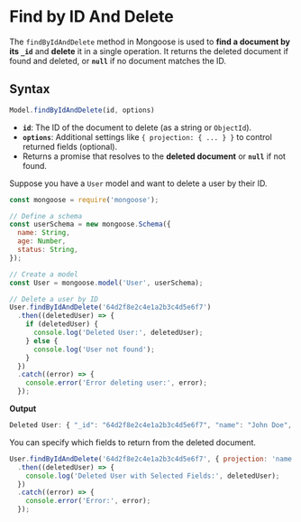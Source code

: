 # Find by ID And Delete

The `findByIdAndDelete` method in Mongoose is used to **find a document by its `_id`** and **delete** it in a single operation. It returns the deleted document if found and deleted, or **`null`** if no document matches the ID.

## Syntax

```jsx
Model.findByIdAndDelete(id, options)
```

- **`id`**: The ID of the document to delete (as a string or `ObjectId`).
- **`options`**: Additional settings like `{ projection: { ... } }` to control returned fields (optional).
- Returns a promise that resolves to the **deleted document** or **`null`** if not found.

Suppose you have a `User` model and want to delete a user by their ID.

```jsx
const mongoose = require('mongoose');

// Define a schema
const userSchema = new mongoose.Schema({
  name: String,
  age: Number,
  status: String,
});

// Create a model
const User = mongoose.model('User', userSchema);

// Delete a user by ID
User.findByIdAndDelete('64d2f8e2c4e1a2b3c4d5e6f7')
  .then((deletedUser) => {
    if (deletedUser) {
      console.log('Deleted User:', deletedUser);
    } else {
      console.log('User not found');
    }
  })
  .catch((error) => {
    console.error('Error deleting user:', error);
  });
```

**Output**

```jsx
Deleted User: { "_id": "64d2f8e2c4e1a2b3c4d5e6f7", "name": "John Doe", "age": 30, "status": "active" }
```

You can specify which fields to return from the deleted document.

```jsx
User.findByIdAndDelete('64d2f8e2c4e1a2b3c4d5e6f7', { projection: 'name age' })
  .then((deletedUser) => {
    console.log('Deleted User with Selected Fields:', deletedUser);
  })
  .catch((error) => {
    console.error('Error:', error);
  });
```